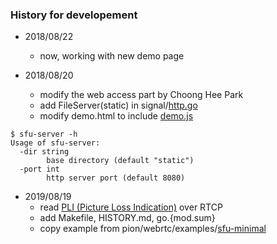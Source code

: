 ### History for developement

- 2018/08/22
    - now, working with new demo page

- 2018/08/20
    - modify the web access part by Choong Hee Park
    - add FileServer(static) in signal/[http.go](internal/signal/http.go)
    - modify demo.html to include [demo.js](static/demo.js)
```
$ sfu-server -h
Usage of sfu-server:
  -dir string
        base directory (default "static")
  -port int
        http server port (default 8080)
```

- 2019/08/19
    - read [PLI (Picture Loss Indication)](https://webrtcglossary.com/pli/) over RTCP
    - add Makefile, HISTORY.md, go.{mod.sum}
    - copy example from pion/webrtc/examples/[sfu-minimal](https://github.com/pion/webrtc/tree/master/examples/sfu-minimal)

